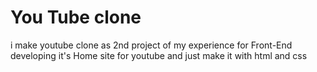 # You Tube clone
i make youtube clone as 2nd project of my experience for Front-End developing 
it's Home site for youtube and just make it with html and css
